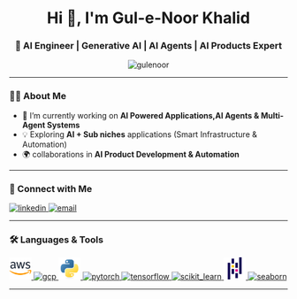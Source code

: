 <h1 align="center">Hi 👋, I'm Gul-e-Noor Khalid</h1>
<h3 align="center">🚀 AI Engineer | Generative AI | AI Agents | AI Products Expert</h3>

<p align="center">
  <img src="https://komarev.com/ghpvc/?username=gulenoor&label=Profile%20views&color=0e75b6&style=flat" alt="gulenoor" />
</p>

---

### 👩‍💻 About Me
- 🔭 I’m currently working on **AI Powered Applications,AI Agents & Multi-Agent Systems**  
- 💡 Exploring **AI + Sub niches** applications (Smart Infrastructure & Automation)   
- 🌍 collaborations in **AI Product Development & Automation**  

---

### 🤝 Connect with Me
<p align="left">
  <a href="www.linkedin.com/in/gul-e-noor-khalid" target="_blank">
    <img src="https://img.shields.io/badge/LinkedIn-blue?style=for-the-badge&logo=linkedin" alt="linkedin"/>
  </a>
  <a href="mailto:gulenoor.ai.automation@gmail.com">
    <img src="https://img.shields.io/badge/Email-D14836?style=for-the-badge&logo=gmail&logoColor=white" alt="email"/>
  </a>
</p>

---

### 🛠️ Languages & Tools
<p align="left"> 
  <a href="https://aws.amazon.com" target="_blank"> <img src="https://raw.githubusercontent.com/devicons/devicon/master/icons/amazonwebservices/amazonwebservices-original-wordmark.svg" alt="aws" width="40" height="40"/> </a> 
  <a href="https://cloud.google.com" target="_blank"> <img src="https://www.vectorlogo.zone/logos/google_cloud/google_cloud-icon.svg" alt="gcp" width="40" height="40"/> </a> 
  <a href="https://www.python.org" target="_blank"> <img src="https://raw.githubusercontent.com/devicons/devicon/master/icons/python/python-original.svg" alt="python" width="40" height="40"/> </a> 
  <a href="https://pytorch.org/" target="_blank"> <img src="https://www.vectorlogo.zone/logos/pytorch/pytorch-icon.svg" alt="pytorch" width="40" height="40"/> </a> 
  <a href="https://www.tensorflow.org" target="_blank"> <img src="https://www.vectorlogo.zone/logos/tensorflow/tensorflow-icon.svg" alt="tensorflow" width="40" height="40"/> </a> 
  <a href="https://scikit-learn.org/" target="_blank"> <img src="https://upload.wikimedia.org/wikipedia/commons/0/05/Scikit_learn_logo_small.svg" alt="scikit_learn" width="40" height="40"/> </a> 
  <a href="https://pandas.pydata.org/" target="_blank"> <img src="https://raw.githubusercontent.com/devicons/devicon/2ae2a900d2f041da66e950e4d48052658d850630/icons/pandas/pandas-original.svg" alt="pandas" width="40" height="40"/> </a> 
  <a href="https://seaborn.pydata.org/" target="_blank"> <img src="https://seaborn.pydata.org/_images/logo-mark-lightbg.svg" alt="seaborn" width="40" height="40"/> </a> 
</p>

---


